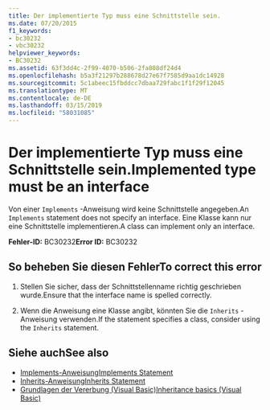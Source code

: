 ```yaml
---
title: Der implementierte Typ muss eine Schnittstelle sein.
ms.date: 07/20/2015
f1_keywords:
- bc30232
- vbc30232
helpviewer_keywords:
- BC30232
ms.assetid: 63f3dd4c-2f99-4070-b506-2fa808df24d4
ms.openlocfilehash: b5a3f21297b288678d27e67f7585d9aa1dc14928
ms.sourcegitcommit: 5c1abeec15fbddcc7dbaa729fabc1f1f29f12045
ms.translationtype: MT
ms.contentlocale: de-DE
ms.lasthandoff: 03/15/2019
ms.locfileid: "58031085"
---
```

# <a name="implemented-type-must-be-an-interface"></a><span data-ttu-id="0333b-102">Der implementierte Typ muss eine Schnittstelle sein.</span><span class="sxs-lookup"><span data-stu-id="0333b-102">Implemented type must be an interface</span></span>
<span data-ttu-id="0333b-103">Von einer `Implements` -Anweisung wird keine Schnittstelle angegeben.</span><span class="sxs-lookup"><span data-stu-id="0333b-103">An `Implements` statement does not specify an interface.</span></span> <span data-ttu-id="0333b-104">Eine Klasse kann nur eine Schnittstelle implementieren.</span><span class="sxs-lookup"><span data-stu-id="0333b-104">A class can implement only an interface.</span></span>  
  
 <span data-ttu-id="0333b-105">**Fehler-ID:** BC30232</span><span class="sxs-lookup"><span data-stu-id="0333b-105">**Error ID:** BC30232</span></span>  
  
## <a name="to-correct-this-error"></a><span data-ttu-id="0333b-106">So beheben Sie diesen Fehler</span><span class="sxs-lookup"><span data-stu-id="0333b-106">To correct this error</span></span>  
  
1.  <span data-ttu-id="0333b-107">Stellen Sie sicher, dass der Schnittstellenname richtig geschrieben wurde.</span><span class="sxs-lookup"><span data-stu-id="0333b-107">Ensure that the interface name is spelled correctly.</span></span>  
  
2.  <span data-ttu-id="0333b-108">Wenn die Anweisung eine Klasse angibt, könnten Sie die `Inherits` -Anweisung verwenden.</span><span class="sxs-lookup"><span data-stu-id="0333b-108">If the statement specifies a class, consider using the `Inherits` statement.</span></span>  
  
## <a name="see-also"></a><span data-ttu-id="0333b-109">Siehe auch</span><span class="sxs-lookup"><span data-stu-id="0333b-109">See also</span></span>

- [<span data-ttu-id="0333b-110">Implements-Anweisung</span><span class="sxs-lookup"><span data-stu-id="0333b-110">Implements Statement</span></span>](../../visual-basic/language-reference/statements/implements-statement.md)
- [<span data-ttu-id="0333b-111">Inherits-Anweisung</span><span class="sxs-lookup"><span data-stu-id="0333b-111">Inherits Statement</span></span>](../../visual-basic/language-reference/statements/inherits-statement.md)
- [<span data-ttu-id="0333b-112">Grundlagen der Vererbung (Visual Basic)</span><span class="sxs-lookup"><span data-stu-id="0333b-112">Inheritance basics (Visual Basic)</span></span>](~/docs/visual-basic/programming-guide/language-features/objects-and-classes/inheritance-basics.md)
